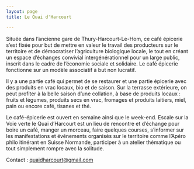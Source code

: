 ```yaml
---
layout: page
title: Le Quai d'Harcourt

---
```


Située dans l’ancienne gare de Thury-Harcourt-Le-Hom, ce café épicerie s’est fixée pour but de mettre en valeur le travail 
des producteurs sur le territoire et de démocratiser l’agriculture biologique locale, le tout en créant un espace d’échanges 
convivial intergénérationnel pour un large public, inscrit dans le cadre de l’économie sociale et solidaire. Le café épicerie 
fonctionne sur un modèle associatif à but non lucratif.

Il y a une partie café qui permet de se restaurer et une partie épicerie avec des produits en vrac locaux, bio et de saison. Sur la terrasse extérieure, on peut profiter à la belle saison d’une collation, à base de produits locaux : fruits et légumes, produits secs en vrac, fromages et produits laitiers, miel, pain ou encore café, tisanes et thé.

Le café-épicerie est ouvert en semaine ainsi que le week-end. Escale sur la Voie verte le Quai d’Harcourt est un lieu de rencontre et d’échange pour boire un café, manger un morceau, faire quelques courses, s’informer sur les manifestations et événements organisés sur le territoire comme l’Apéro philo itinérant en Suisse Normande, participer à un atelier thématique ou tout simplement rompre avec la solitude.

Contact : [quaidharcourt@gmail.com](mailto:quaidharcourt@gmail.com)
